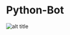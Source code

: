 # Python-Bot
![alt title](https://camo.githubusercontent.com/31e7b9817b9a178c217d9d3ff9fe26f98332bcdecd48cac8632a1c40190647ee/68747470733a2f2f63646e2e646973636f72646170702e636f6d2f69636f6e732f3937393039353732393436333236333234322f31663234386664313632376462396636393634653564393166333634396534622e776562703f73697a653d313030)
